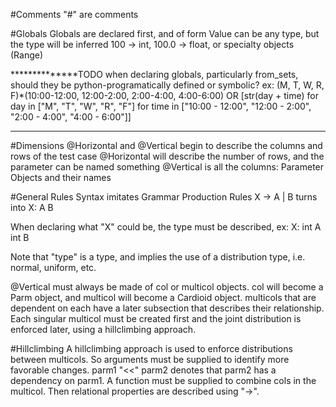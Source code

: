 #Comments
"#" are comments

#Globals
Globals are declared first, and of form <Symbol Name> <Value>
Value can be any type, but the type will be inferred
100 -> int, 100.0 -> float, or specialty objects (Range)

**************TODO
when declaring globals, particularly from_sets, should they be python-programatically defined or symbolic?
ex: (M, T, W, R, F)*(10:00-12:00, 12:00-2:00, 2:00-4:00, 4:00-6:00)
OR
[str(day + time) for day in ["M", "T", "W", "R", "F"] for time in ["10:00 - 12:00", "12:00 - 2:00", "2:00 - 4:00", "4:00 - 6:00"]]
***************

#Dimensions
@Horizontal and @Vertical begin to describe the columns and rows of the test case
@Horizontal will describe the number of rows, and the parameter can be named something
@Vertical is all the columns: Parameter Objects and their names

#General Rules
Syntax imitates Grammar Production Rules
X -> A | B turns into
X:
        A
        B

When declaring what "X" could be, the type must be described, ex:
X:
        int A
        int B

Note that "type" is a type, and implies the use of a distribution type, i.e. normal, uniform, etc.

@Vertical must always be made of col or multicol objects. col will become a Parm object, and multicol will become a Cardioid object.
multicols that are dependent on each have a later subsection that describes their relationship. Each singular multicol must be created
first and the joint distribution is enforced later, using a hillclimbing approach.

#Hillclimbing
A hillclimbing approach is used to enforce distributions between multicols. So arguments must be supplied to identify more favorable
changes.
parm1 "<<" parm2 denotes that parm2 has a dependency on parm1. A function must be supplied to combine cols in the multicol. Then 
relational properties are described using "->". 
